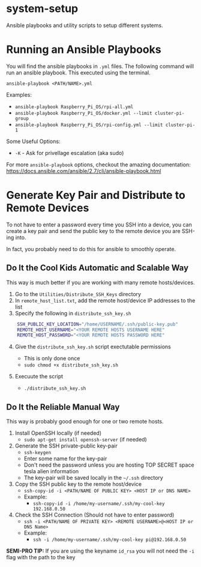 # system-setup
Ansible playbooks and utility scripts to setup different systems.


# Running an Ansible Playbooks
You will find the ansible playbooks in `.yml` files. The following command will run an ansible playbook. This executed using the terminal.

`ansible-playbook <PATH/NAME>.yml`

Examples:
- `ansible-playbook Raspberry_Pi_OS/rpi-all.yml`
- `ansible-playbook Raspberry_Pi_OS/docker.yml --limit cluster-pi-group`
- `ansible-playbook Raspberry_Pi_OS/rpi-config.yml --limit cluster-pi-1`

Some Useful Options:
- `-K` - Ask for privellage escalation (aka sudo)

For more `ansible-playbook` options, checkout the amazing documentation:
https://docs.ansible.com/ansible/2.7/cli/ansible-playbook.html








# Generate Key Pair and Distribute to Remote Devices

To not have to enter a password every time you SSH into a device, you can create a key pair and send the public key to the remote device you are SSH-ing into.

In fact, you probably need to do this for ansible to smoothly operate. 


## Do It the Cool Kids Automatic and Scalable Way
This way is much better if you are working with many remote hosts/devices.

1. Go to the `Utilities/Distribute_SSH_Keys` directory
2. In `remote_host_list.txt`, add the remote host/device IP addresses to the list
3. Specify the following in `distribute_ssh_key.sh`
  ```bash
      SSH_PUBLIC_KEY_LOCATION="/home/USERNAME/.ssh/public-key.pub"
      REMOTE_HOST_USERNAME="<YOUR REMOTE HOSTS USERNAME HERE"
      REMOTE_HOST_PASSWORD="<YOUR REMOTE HOSTS PASSWORD HERE"
  ```
4. Give the `distribute_ssh_key.sh` script exectutable permissions
   - This is only done once
   - `sudo chmod +x distribute_ssh_key.sh`

5. Execuute the script
   - `./distribute_ssh_key.sh`




## Do It the Reliable Manual Way

This way is probably good enough for one or two remote hosts.

1. Install OpenSSH locally (if needed)
   - `sudo apt-get install openssh-server` (if needed)
2. Generate the SSH private-public key-pair
    - `ssh-keygen`
    - Enter some name for the key-pair
    - Don't need the password unless you are hosting TOP SECRET space tesla alien information
    - The key-pair will be saved locally in the `~/.ssh` directory
3. Copy the SSH public key to the remote host/device
   - `ssh-copy-id -i <PATH/NAME OF PUBLIC KEY> <HOST IP or DNS NAME>`
   - Example: 
     - `ssh-copy-id -i /home/my-username/.ssh/my-cool-key 192.168.0.50`
4. Check the SSH Connection (Should not have to enter password)
   - `ssh -i <PATH/NAME OF PRIVATE KEY> <REMOTE USERNAME>@<HOST IP or DNS Name>`
   - Example:
     - `ssh -i /home/my-username/.ssh/my-cool-key pi@192.168.0.50`

**SEMI-PRO TIP:** If you are using the keyname `id_rsa` you will not need the `-i` flag with the path to the key